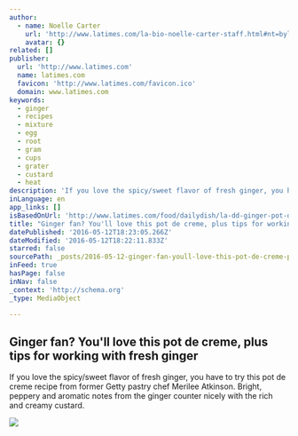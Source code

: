 ```yaml
---
author:
  - name: Noelle Carter
    url: 'http://www.latimes.com/la-bio-noelle-carter-staff.html#nt=byline'
    avatar: {}
related: []
publisher:
  url: 'http://www.latimes.com'
  name: latimes.com
  favicon: 'http://www.latimes.com/favicon.ico'
  domain: www.latimes.com
keywords:
  - ginger
  - recipes
  - mixture
  - egg
  - root
  - gram
  - cups
  - grater
  - custard
  - heat
description: 'If you love the spicy/sweet flavor of fresh ginger, you have to try this pot de creme recipe from former Getty pastry chef Merilee Atkinson. Bright, peppery and aromatic notes from the ginger counter nicely with the rich and creamy custard.'
inLanguage: en
app_links: []
isBasedOnUrl: 'http://www.latimes.com/food/dailydish/la-dd-ginger-pot-de-creme-recipe-20160506-20160506-snap-story.html?utm_medium=email&utm_source=flipboard'
title: "Ginger fan? You'll love this pot de creme, plus tips for working with fresh ginger"
datePublished: '2016-05-12T18:23:05.266Z'
dateModified: '2016-05-12T18:22:11.833Z'
starred: false
sourcePath: _posts/2016-05-12-ginger-fan-youll-love-this-pot-de-creme-plus-tips-for-wor.md
inFeed: true
hasPage: false
inNav: false
_context: 'http://schema.org'
_type: MediaObject

---
```

<article style=""><h1>Ginger fan? You'll love this pot de creme, plus tips for working with fresh ginger</h1><p>If you love the spicy/sweet flavor of fresh ginger, you have to try this pot de creme recipe from former Getty pastry chef Merilee Atkinson. Bright, peppery and aromatic notes from the ginger counter nicely with the rich and creamy custard.</p><img src="http://www.trbimg.com/img-57320da4/turbine/la-dd-ginger-pot-de-creme-recipe-20160506-20160506-snap" /></article>
